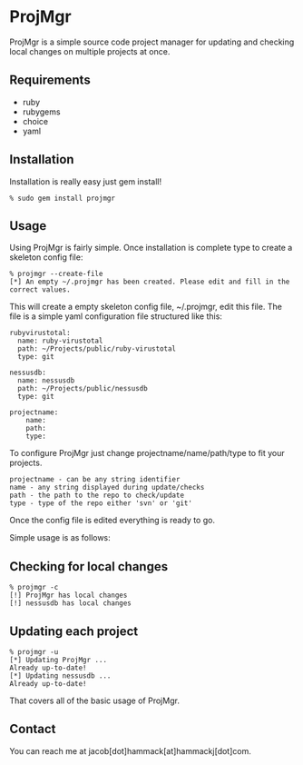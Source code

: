ProjMgr
===

ProjMgr is a simple source code project manager for updating and checking local changes on multiple projects at once.

Requirements
---

* ruby 
* rubygems
* choice
* yaml 


Installation
---
Installation is really easy just gem install!

	% sudo gem install projmgr
	
Usage
---
Using ProjMgr is fairly simple. Once installation is complete type to create a skeleton config file:

	% projmgr --create-file
	[*] An empty ~/.projmgr has been created. Please edit and fill in the correct values.

This will create a empty skeleton config file, ~/.projmgr, edit this file. The file is a simple yaml configuration file structured like this:


	rubyvirustotal: 
	  name: ruby-virustotal
	  path: ~/Projects/public/ruby-virustotal
	  type: git

	nessusdb:
	  name: nessusdb
	  path: ~/Projects/public/nessusdb
	  type: git

	projectname: 
		name: 
		path: 
		type: 

To configure ProjMgr just change projectname/name/path/type to fit your projects. 

	projectname - can be any string identifier
	name - any string displayed during update/checks
	path - the path to the repo to check/update
	type - type of the repo either 'svn' or 'git'

Once the config file is edited everything is ready to go. 

Simple usage is as follows:

Checking for local changes
----

	% projmgr -c
	[!] ProjMgr has local changes
	[!] nessusdb has local changes
	

Updating each project
----

	% projmgr -u
	[*] Updating ProjMgr ...
	Already up-to-date!
	[*] Updating nessusdb ...
	Already up-to-date!

That covers all of the basic usage of ProjMgr.
	
Contact
---
You can reach me at jacob[dot]hammack[at]hammackj[dot]com.
